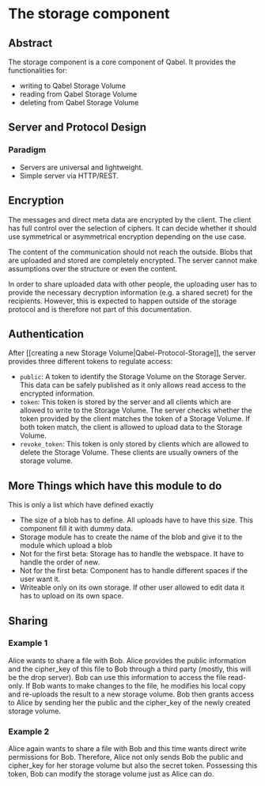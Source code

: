 # The storage component
## Abstract
The storage component is a core component of Qabel. It provides the functionalities for:

* writing to Qabel Storage Volume
* reading from Qabel Storage Volume
* deleting from Qabel Storage Volume

## Server and Protocol Design

### Paradigm

* Servers are universal and lightweight.
* Simple server via HTTP/REST.

## Encryption

The messages and direct meta data are encrypted by the client. The client has full control over the selection of ciphers. It can decide whether it should use symmetrical or asymmetrical encryption depending on the use case.

The content of the communication should not reach the outside. Blobs that are uploaded and stored are completely encrypted. The server cannot make assumptions over the structure or even the content.

In order to share uploaded data with other people, the uploading user has to provide the necessary
decryption information (e.g. a shared secret) for the recipients. However, this is expected to happen
outside of the storage protocol and is therefore not part of this documentation.

## Authentication

After [[creating a new Storage Volume|Qabel-Protocol-Storage]], the server provides three different tokens to regulate access:

* ```public```: A token to identify the Storage Volume on the Storage Server. This data can be safely published as it only allows read access to the encrypted information.
* ```token```: This token is stored by the server and all clients which are allowed to write to the Storage Volume. The server checks whether the token provided by the client matches the token of a Storage Volume. If both token match, the client is allowed to upload data to the Storage Volume.
* ```revoke_token```: This token is only stored by clients which are allowed to delete the Storage Volume. These clients are usually owners of the storage volume.

## More Things which have this module to do

This is only a list which have defined exactly

* The size of a blob has to define. All uploads have to have this size. This component fill it with dummy data.
* Storage module has to create the name of the blob and give it to the module which upload a blob
* Not for the first beta: Storage has to handle the webspace. It have to handle the order of new.
* Not for the first beta: Component has to handle different spaces if the user want it.
* Writeable only on its own storage. If other user allowed to edit data it has to upload on its own space.

## Sharing

### Example 1

Alice wants to share a file with Bob. Alice provides the public information and the cipher_key of this file to Bob through a third party (mostly, this will be the drop server). Bob can use this information to access the file read-only. If Bob wants to make changes to the file, he modifies his local copy and re-uploads the result to a new storage volume. Bob then grants access to Alice by sending her the public and the cipher_key of the newly created storage volume.

### Example 2
Alice again wants to share a file with Bob and this time wants direct write permissions for Bob. Therefore, Alice not only sends Bob the public and cipher_key for
her storage volume but also the secret token. Possessing this token, Bob can modify the storage volume just as Alice can do.
